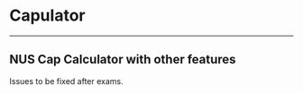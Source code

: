 # Capulator

--------------------------------------
NUS Cap Calculator with other features
--------------------------------------

Issues to be fixed after exams.
